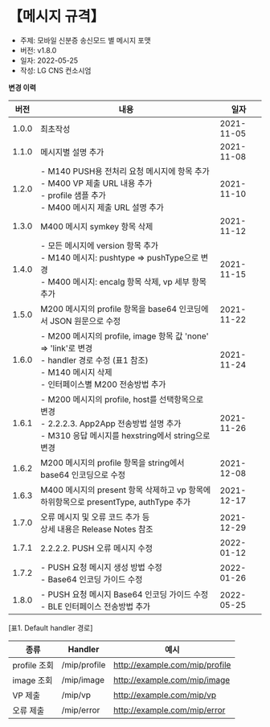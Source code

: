 【메시지 규격】
==

* 주제: 모바일 신분증 송신모드 별 메시지 포맷
* 버전: v1.8.0
* 일자: 2022-05-25
* 작성: LG CNS 컨소시엄


**변경 이력**

|  버전  |                                                                         내용                                                                         |    일자     |
| ----- | ---------------------------------------------------------------------------------------------------------------------------------------------------- | ---------- |
| 1.0.0 | 최초작성                                                                                                                                              | 2021-11-05 |
| 1.1.0 | 메시지별 설명 추가                                                                                                                                     | 2021-11-08 |
| 1.2.0 | - M140 PUSH용 전처리 요청 메시지에 항목 추가<br>- M400 VP 제출 URL 내용 추가<br>- profile 샘플 추가<br>- M400 메시지 제출 URL 설명 추가                     | 2021-11-10 |
| 1.3.0 | M400 메시지 symkey 항목 삭제                                                                                                                          | 2021-11-12 |
| 1.4.0 | - 모든 메시지에 version 항목 추가<br>- M140 메시지: pushtype => pushType으로 변경<br>- M400 메시지: encalg 항목 삭제, vp 세부 항목 추가                     | 2021-11-15 |
| 1.5.0 | M200 메시지의 profile 항목을 base64 인코딩에서 JSON 원문으로 수정                                                                                        | 2021-11-22 |
| 1.6.0 | - M200 메시지의 profile, image 항목 값 'none' => 'link'로 변경<br>- handler 경로 수정 (표1 참조)<br>- M140 메시지 삭제<br>- 인터페이스별 M200 전송방법 추가 | 2021-11-24 |
| 1.6.1 | - M200 메시지의 profile, host를 선택항목으로 변경<br>- 2.2.2.3. App2App 전송방법 설명 추가<br>- M310 응답 메시지를 hexstring에서 string으로 변경            | 2021-11-26 |
| 1.6.2 | M200 메시지의 profile 항목을 string에서 base64 인코딩으로 수정                                                                                          | 2021-12-08 |
| 1.6.3 | M400 메시지의 present 항목 삭제하고 vp 항목에 하위항목으로 presentType, authType 추가                                                                     | 2021-12-17 |
| 1.7.0 | 오류 메시지 및 오류 코드 추가 등<br>상세 내용은 Release Notes 참조                                                                                       | 2021-12-29 |
| 1.7.1 | 2.2.2.2. PUSH 오류 메시지 수정                                                                                                                        | 2022-01-12 |
| 1.7.2 | - PUSH 요청 메시지 생성 방법 수정<br>- Base64 인코딩 가이드 수정                                                                                         | 2022-01-26 |
| 1.8.0 | - PUSH 요청 메시지 Base64 인코딩 가이드 수정<br>- BLE 인터페이스 전송방법 추가                                                                            | 2022-05-25 |

[표1. Default handler 경로]

|     종류     |   Handler    |              예시               |
| ------------ | ------------ | ------------------------------ |
| profile 조회 | /mip/profile | http://example.com/mip/profile |
| image 조회   | /mip/image   | http://example.com/mip/image   |
| VP 제출      | /mip/vp      | http://example.com/mip/vp      |
| 오류 제출     | /mip/error   | http://example.com/mip/error   |




<div style="page-break-after: always;"></div>

